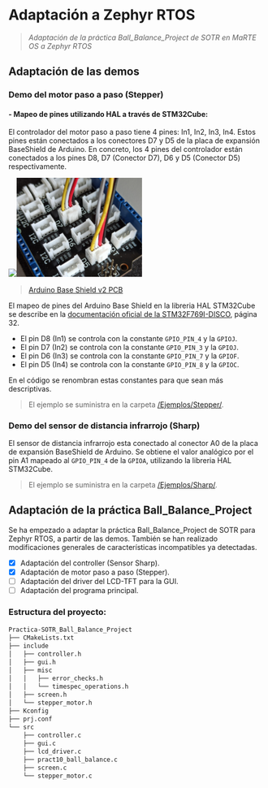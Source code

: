 # Adaptación a Zephyr RTOS

> _Adaptación de la práctica Ball_Balance_Project de SOTR en MaRTE OS a Zephyr RTOS_

## Adaptación de las demos

### Demo del motor paso a paso (Stepper)

#### - Mapeo de pines utilizando HAL a través de STM32Cube:

El controlador del motor paso a paso tiene 4 pines: In1, In2, In3, In4. Estos pines están conectados a los conectores D7 y D5 de la placa de expansión BaseShield de Arduino. En concreto, los 4 pines del controlador están conectados a los pines D8, D7 (Conector D7), D6 y D5 (Conector D5) respectivamente.

<img src="https://arduinoplusplus.files.wordpress.com/2021/07/stepper_hardware.png?w=461" width=50%><img src="Imagenes/Conexion_Motor_Arduino.jpg" width=49%>

> [Arduino Base Shield v2 PCB](Documentacion/Arduino%20Base%20Shield%20v2_PCB.pdf)

El mapeo de pines del Arduino Base Shield en la libreria HAL STM32Cube se describe en la [documentación oficial de la STM32F769I-DISCO](Documentacion/Documentacion%20STM32F769-Discovery-Kit.pdf), página 32.

-   El pin D8 (In1) se controla con la constante `GPIO_PIN_4` y la `GPIOJ`.
-   El pin D7 (In2) se controla con la constante `GPIO_PIN_3` y la `GPIOJ`.
-   El pin D6 (In3) se controla con la constante `GPIO_PIN_7` y la `GPIOF`.
-   El pin D5 (In4) se controla con la constante `GPIO_PIN_8` y la `GPIOC`.

En el código se renombran estas constantes para que sean más descriptivas.

> El ejemplo se suministra en la carpeta [/Ejemplos/Stepper/](Ejemplos/Stepper/).

### Demo del sensor de distancia infrarrojo (Sharp)

El sensor de distancia infrarrojo esta conectado al conector A0 de la placa de expansión BaseShield de Arduino. Se obtiene el valor analógico por el pin A1 mapeado al `GPIO_PIN_4` de la `GPIOA`, utilizando la libreria HAL STM32Cube.

> El ejemplo se suministra en la carpeta [/Ejemplos/Sharp/](Ejemplos/Sharp/).

## Adaptación de la práctica Ball_Balance_Project

Se ha empezado a adaptar la práctica Ball_Balance_Project de SOTR para Zephyr RTOS, a partir de las demos. También se han realizado modificaciones generales de características incompatibles ya detectadas.

-   [x] Adaptación del controller (Sensor Sharp).
-   [x] Adaptación de motor paso a paso (Stepper).
-   [ ] Adaptación del driver del LCD-TFT para la GUI.
-   [ ] Adaptación del programa principal.

### Estructura del proyecto:

```
Practica-SOTR_Ball_Balance_Project
├── CMakeLists.txt
├── include
│   ├── controller.h
│   ├── gui.h
│   ├── misc
│   │   ├── error_checks.h
│   │   └── timespec_operations.h
│   ├── screen.h
│   └── stepper_motor.h
├── Kconfig
├── prj.conf
└── src
    ├── controller.c
    ├── gui.c
    ├── lcd_driver.c
    ├── pract10_ball_balance.c
    ├── screen.c
    └── stepper_motor.c
```
